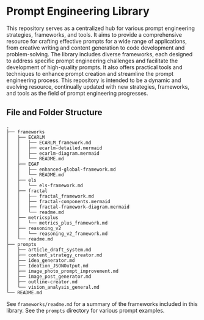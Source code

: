 # Prompt Engineering Library

This repository serves as a centralized hub for various prompt engineering strategies, frameworks, and tools.  It aims to provide a comprehensive resource for crafting effective prompts for a wide range of applications, from creative writing and content generation to code development and problem-solving.  The library includes diverse frameworks, each designed to address specific prompt engineering challenges and facilitate the development of high-quality prompts.  It also offers practical tools and techniques to enhance prompt creation and streamline the prompt engineering process.  This repository is intended to be a dynamic and evolving resource, continually updated with new strategies, frameworks, and tools as the field of prompt engineering progresses.

## File and Folder Structure

```
.
├── frameworks
│   ├── ECARLM
│   │   ├── ECARLM_framework.md
│   │   ├── ecarlm-detailed.mermaid
│   │   ├── ecarlm-diagram.mermaid
│   │   └── README.md
│   ├── EGAF
│   │   ├── enhanced-global-framework.md
│   │   └── README.md
│   ├── els
│   │   └── els-framework.md
│   ├── fractal
│   │   ├── fractal_framework.md
│   │   ├── fractal-components.mermaid
│   │   ├── fractal-framework-diagram.mermaid
│   │   └── readme.md
│   ├── metricsplus
│   │   └── metrics_plus_framework.md
│   ├── reasoning_v2
│   │   └── reasoning_v2_framework.md
│   └── readme.md
├── prompts
│   ├── article_draft_system.md
│   ├── content_strategy_creator.md
│   ├── idea_generator.md
│   ├── Ideation_JSONOutput.md
│   ├── image_photo_prompt_improvement.md
│   ├── image_post_generator.md
│   ├── outline-creator.md
│   └── vision_analysis_general.md
└── README.md

```

See `frameworks/readme.md` for a summary of the frameworks included in this library.  See the `prompts` directory for various prompt examples.
